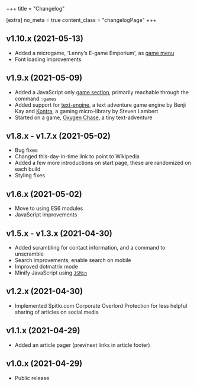 +++
title = "Changelog"

[extra]
no_meta = true
content_class = "changelogPage"
+++

## v1.10.x (2021-05-13)

- Added a microgame, 'Lenny’s E-game Emporium', as [game menu](/games/)
- Font loading improvements

## v1.9.x (2021-05-09)

- Added a JavaScript only [game section](/games/), primarily reachable through the command `:games`
- Added support for [text-engine](https://github.com/okaybenji/text-engine), a text adventure game engine by
Benji Kay and [Kontra](https://github.com/straker/kontra), a gaming micro-library by Steven Lambert
- Started on a game, [Oxygen Chase](/games/oxygen-chase/), a tiny text-adventure

## v1.8.x - v1.7.x (2021-05-02)

- Bug fixes
- Changed this-day-in-time link to point to Wikipedia
- Added a few more introductions on start page, these are randomized on each build
- Styling fixes

## v1.6.x (2021-05-02)

- Move to using ES6 modules
- JavaScript improvements

## v1.5.x - v1.3.x (2021-04-30)

- Added scrambling for contact information, and a command to unscramble
- Search improvements, enable search on mobile
- Improved dotmatrix mode
- Minify JavaScript using [`JSMin`](https://www.crockford.com/jsmin.html)

## v1.2.x (2021-04-30)

- Implemented Spitlo.com Corporate Overlord Protection for less helpful sharing of articles on social media

## v1.1.x (2021-04-29)

- Added an article pager (prev/next links in article footer)

## v1.0.x (2021-04-29)

- Public release
